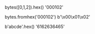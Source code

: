 bytes([0,1,2]).hex() '000102'

bytes.fromhex('000102')  b'\x00\x01\x02'

b'abcde'.hex()   '6162636465'

